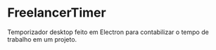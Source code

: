 # FreelancerTimer

Temporizador desktop feito em Electron para contabilizar o tempo de trabalho em um projeto.
